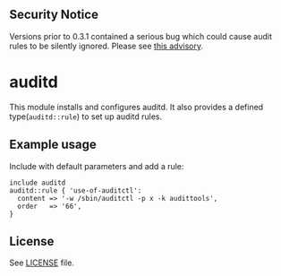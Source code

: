 ## Security Notice

Versions prior to 0.3.1 contained a serious bug which could cause audit 
rules to be silently ignored. Please see [this advisory](https://groups.google.com/a/digital.cabinet-office.gov.uk/forum/?hl=en-GB#!topic/gds-operations-open-source/OsCPf6FDjyY).

# auditd

This module installs and configures auditd. It also provides a defined type(`auditd::rule`) to set up auditd rules.

## Example usage

Include with default parameters and add a rule:
```
include auditd
auditd::rule { 'use-of-auditctl':
  content => '-w /sbin/auditctl -p x -k audittools',
  order   => '66',
}
```

## License

See [LICENSE](LICENSE) file.
